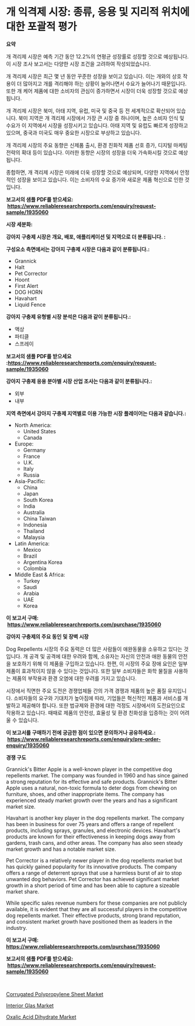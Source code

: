 <p><h1>개 익격제 시장: 종류, 응용 및 지리적 위치에 대한 포괄적 평가</h1></p><p><strong>요약</strong></p>
<p><p>개 격리제 시장은 예측 기간 동안 12.2%의 연평균 성장률로 성장할 것으로 예상됩니다. 이 시장 조사 보고서는 다양한 시장 조건을 고려하여 작성되었습니다.</p><p>개 격리제 시장은 최근 몇 년 동안 꾸준한 성장을 보이고 있습니다. 이는 개와의 상호 작용이 더 많아지고 개를 격리해야 하는 상황이 늘어나면서 수요가 늘어나기 때문입니다. 또한 개 케어 제품에 대한 소비자의 관심이 증가하면서 시장이 더욱 성장할 것으로 예상됩니다.</p><p>개 격리제 시장은 북미, 아태 지역, 유럽, 미국 및 중국 등 전 세계적으로 확산되어 있습니다. 북미 지역은 개 격리제 시장에서 가장 큰 시장 중 하나이며, 높은 소비자 인식 및 수요가 이 지역에서 시장을 성장시키고 있습니다. 아태 지역 및 유럽도 빠르게 성장하고 있으며, 중국과 미국도 매우 중요한 시장으로 부상하고 있습니다.</p><p>개 격리제 시장의 주요 동향은 신제품 출시, 환경 친화적 제품 선호 증가, 디지털 마케팅 전략의 확대 등이 있습니다. 이러한 동향은 시장의 성장을 더욱 가속화시킬 것으로 예상됩니다.</p><p>종합하면, 개 격리제 시장은 미래에 더욱 성장할 것으로 예상되며, 다양한 지역에서 안정적인 성장을 보이고 있습니다. 이는 소비자의 수요 증가와 새로운 제품 혁신으로 인한 것입니다.</p></p>
<p><strong>보고서의 샘플 PDF를 받으세요: &nbsp;<a href="https://www.reliableresearchreports.com/enquiry/request-sample/1935060">https://www.reliableresearchreports.com/enquiry/request-sample/1935060</a></strong></p>
<p><strong>시장 세분화:</strong></p>
<p><strong> 강아지 구충제 시장은 개요, 배포, 애플리케이션 및 지역으로 더 분류됩니다. :</strong></p>
<p><strong>구성요소 측면에서는 강아지 구충제 시장은 다음과 같이 분류됩니다.:</strong></p>
<p><ul><li>Grannick</li><li>Halt</li><li>Pet Corrector</li><li>Hoont</li><li>First Alert</li><li>DOG HORN</li><li>Havahart</li><li>Liquid Fence</li></ul></p>
<p><strong> 강아지 구충제 유형별 시장 분석은 다음과 같이 분류됩니다.:</strong></p>
<p><ul><li>액상</li><li>파티클</li><li>스프레이</li></ul></p>
<p><strong>보고서의 샘플 PDF를 받으세요 :<a href="https://www.reliableresearchreports.com/enquiry/request-sample/1935060">https://www.reliableresearchreports.com/enquiry/request-sample/1935060</a></strong></p>
<p><strong> 강아지 구충제 응용 분야별 시장 산업 조사는 다음과 같이 분류됩니다.:</strong></p>
<p><ul><li>외부</li><li>내부</li></ul></p>
<p><strong>지역 측면에서 강아지 구충제 지역별로 이용 가능한 시장 플레이어는 다음과 같습니다.:</strong></p>
<p><ul>
    <li>
        North America:
        <ul>
            <li>United States</li>
            <li>Canada</li>
        </ul>
    </li>
    <li>
        Europe:
        <ul>
            <li>Germany</li>
            <li>France</li>
            <li>U.K.</li>
            <li>Italy</li>
            <li>Russia</li>
        </ul>
    </li>
    <li>
        Asia-Pacific:
        <ul>
            <li>China</li>
            <li>Japan</li>
            <li>South Korea</li>
            <li>India</li>
            <li>Australia</li>
            <li>China Taiwan</li>
            <li>Indonesia</li>
            <li>Thailand</li>
            <li>Malaysia</li>
        </ul>
    </li>
    <li>
        Latin America:
        <ul>
            <li>Mexico</li>
            <li>Brazil</li>
            <li>Argentina Korea</li>
            <li>Colombia</li>
        </ul>
    </li>
    <li>
        Middle East & Africa:
        <ul>
            <li>Turkey</li>
            <li>Saudi</li>
            <li>Arabia</li>
            <li>UAE</li>
            <li>Korea</li>
        </ul>
    </li>
    </ul></p>
<p><strong>이 보고서 구매: &nbsp;<a href="https://www.reliableresearchreports.com/purchase/1935060">https://www.reliableresearchreports.com/purchase/1935060</a></strong></p>
<p><strong>강아지 구충제의 주요 동인 및 장벽 시장</strong></p>
<p><p>Dog Repellents 시장의 주요 동력은 더 많은 사람들이 애완동물을 소유하고 있다는 것입니다. 개 공격 및 공격에 대한 우려와 함께, 소유자는 자신의 안전과 애완 동물의 안전을 보호하기 위해 이 제품을 구입하고 있습니다. 한편, 이 시장의 주요 장애 요인은 일부 제품이 효과적이지 않을 수 있다는 것입니다. 또한 일부 소비자들은 화학 물질을 사용하는 제품의 부작용과 환경 오염에 대한 우려를 가지고 있습니다.</p><p>시장에서 직면한 주요 도전은 경쟁업체들 간의 가격 경쟁과 제품의 높은 품질 유지입니다. 소비자들의 요구와 기대치가 높아짐에 따라, 기업들은 혁신적인 제품과 서비스를 개발하고 제공해야 합니다. 또한 법규제와 환경에 대한 걱정도 시장에서의 도전요인으로 작용하고 있습니다. 때때로 제품의 안전성, 효율성 및 환경 친화성을 입증하는 것이 어려울 수 있습니다.</p></p>
<p><strong>이 보고서를 구매하기 전에 궁금한 점이 있으면 문의하거나 공유하세요.: &nbsp;<a href="https://www.reliableresearchreports.com/enquiry/pre-order-enquiry/1935060">https://www.reliableresearchreports.com/enquiry/pre-order-enquiry/1935060</a></strong></p>
<p><strong>경쟁 구도</strong></p>
<p><p>Grannick's Bitter Apple is a well-known player in the competitive dog repellents market. The company was founded in 1960 and has since gained a strong reputation for its effective and safe products. Grannick's Bitter Apple uses a natural, non-toxic formula to deter dogs from chewing on furniture, shoes, and other inappropriate items. The company has experienced steady market growth over the years and has a significant market size.</p><p>Havahart is another key player in the dog repellents market. The company has been in business for over 75 years and offers a range of repellent products, including sprays, granules, and electronic devices. Havahart's products are known for their effectiveness in keeping dogs away from gardens, trash cans, and other areas. The company has also seen steady market growth and has a notable market size.</p><p>Pet Corrector is a relatively newer player in the dog repellents market but has quickly gained popularity for its innovative products. The company offers a range of deterrent sprays that use a harmless burst of air to stop unwanted dog behaviors. Pet Corrector has achieved significant market growth in a short period of time and has been able to capture a sizeable market share.</p><p>While specific sales revenue numbers for these companies are not publicly available, it is evident that they are all successful players in the competitive dog repellents market. Their effective products, strong brand reputation, and consistent market growth have positioned them as leaders in the industry.</p></p>
<p><strong>이 보고서 구매: &nbsp; <a href="https://www.reliableresearchreports.com/purchase/1935060">https://www.reliableresearchreports.com/purchase/1935060</a></strong></p>
<p><strong>보고서의 샘플 PDF를 받으세요: &nbsp;<a href="https://www.reliableresearchreports.com/enquiry/request-sample/1935060">https://www.reliableresearchreports.com/enquiry/request-sample/1935060</a></strong><strong></strong></p>
<p>&nbsp;</p>
<p><p><a href="https://github.com/peachesmcdowel1/Market-Research-Report-List-1/blob/main/corrugated-polypropylene-sheet-market.md">Corrugated Polypropylene Sheet Market</a></p><p><a href="https://github.com/redneck06/Market-Research-Report-List-2/blob/main/interior-glas-market.md">Interior Glas Market</a></p><p><a href="https://github.com/nicoletavirag/Market-Research-Report-List-2/blob/main/oxalic-acid-dihydrate-market.md">Oxalic Acid Dihydrate Market</a></p></p>